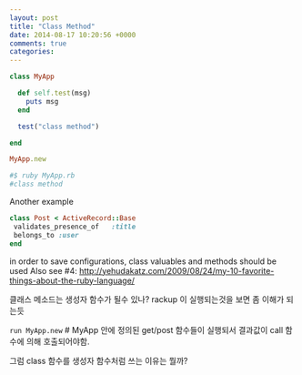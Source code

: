 ```yaml
---
layout: post
title: "Class Method"
date: 2014-08-17 10:20:56 +0000
comments: true
categories: 
---
```


```ruby
class MyApp

  def self.test(msg)
    puts msg
  end

  test("class method")

end

MyApp.new

#$ ruby MyApp.rb
#class method
```

Another example
```ruby
class Post < ActiveRecord::Base
 validates_presence_of   :title
 belongs_to :user
end
```
in order to save configurations, class valuables and methods should be used
Also see #4: http://yehudakatz.com/2009/08/24/my-10-favorite-things-about-the-ruby-language/


클래스 메소드는 생성자 함수가 될수 있나? rackup 이 실행되는것을 보면 좀 이해가 되는듯

`run MyApp.new`	# MyApp 안에 정의된 get/post 함수들이 실행되서 결과값이 call 함수에 의해 호출되어야함.

그럼 class 함수를 생성자 함수처럼 쓰는 이유는 뭘까?

